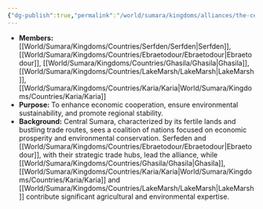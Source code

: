 ```yaml
---
{"dg-publish":true,"permalink":"/world/sumara/kingdoms/alliances/the-central-alliance/"}
---
```


- **Members:** [[World/Sumara/Kingdoms/Countries/Serfden/Serfden\|Serfden]], [[World/Sumara/Kingdoms/Countries/Ebraetodour/Ebraetodour\|Ebraetodour]], [[World/Sumara/Kingdoms/Countries/Ghasila/Ghasila\|Ghasila]], [[World/Sumara/Kingdoms/Countries/LakeMarsh/LakeMarsh\|LakeMarsh]], [[World/Sumara/Kingdoms/Countries/Karia/Karia\|World/Sumara/Kingdoms/Countries/Karia/Karia]]
- **Purpose:** To enhance economic cooperation, ensure environmental sustainability, and promote regional stability.
- **Background:** Central Sumara, characterized by its fertile lands and bustling trade routes, sees a coalition of nations focused on economic prosperity and environmental conservation. Serfeden and [[World/Sumara/Kingdoms/Countries/Ebraetodour/Ebraetodour\|Ebraetodour]], with their strategic trade hubs, lead the alliance, while [[World/Sumara/Kingdoms/Countries/Ghasila/Ghasila\|Ghasila]], [[World/Sumara/Kingdoms/Countries/Karia/Karia\|World/Sumara/Kingdoms/Countries/Karia/Karia]] and [[World/Sumara/Kingdoms/Countries/LakeMarsh/LakeMarsh\|LakeMarsh]] contribute significant agricultural and environmental expertise.